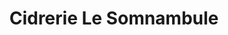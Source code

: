 ---
title: "Cidrerie Le Somnambule"
url: /saint-henri-de-levis/cidrerie-le-somnambule/
shop: Hofladen
---